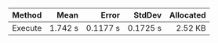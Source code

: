 | Method  | Mean    | Error    | StdDev   | Allocated |
|-------- |--------:|---------:|---------:|----------:|
| Execute | 1.742 s | 0.1177 s | 0.1725 s |   2.52 KB |